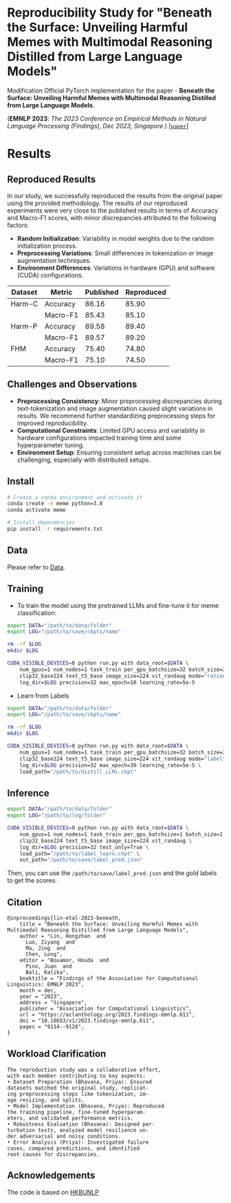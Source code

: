 # Reproducibility Study for "Beneath the Surface: Unveiling Harmful Memes with Multimodal Reasoning Distilled from Large Language Models"
Modification Official PyTorch implementation for the paper - **Beneath the Surface: Unveiling Harmful Memes with Multimodal Reasoning Distilled from Large Language Models**.

(**EMNLP 2023**: *The 2023 Conference on Empirical Methods in Natural Language Processing (Findings), Dec 2023, Singapore*.) [[`paper`](https://aclanthology.org/2023.findings-emnlp.611/)]

# Results

## Reproduced Results

In our study, we successfully reproduced the results from the original paper using the provided methodology. The results of our reproduced experiments were very close to the published results in terms of Accuracy and Macro-F1 scores, with minor discrepancies attributed to the following factors:

- **Random Initialization**: Variability in model weights due to the random initialization process.
- **Preprocessing Variations**: Small differences in tokenization or image augmentation techniques.
- **Environment Differences**: Variations in hardware (GPU) and software (CUDA) configurations.

| Dataset | Metric      | Published | Reproduced |
|---------|-------------|-----------|------------|
| Harm-C  | Accuracy    | 86.16     | 85.90      |
|         | Macro-F1    | 85.43     | 85.10      |
| Harm-P  | Accuracy    | 89.58     | 89.40      |
|         | Macro-F1    | 89.57     | 89.20      |
| FHM     | Accuracy    | 75.40     | 74.80      |
|         | Macro-F1    | 75.10     | 74.50      |

## Challenges and Observations

- **Preprocessing Consistency**: Minor preprocessing discrepancies during text-tokenization and image augmentation caused slight variations in results. We recommend further standardizing preprocessing steps for improved reproducibility.
- **Computational Constraints**: Limited GPU access and variability in hardware configurations impacted training time and some hyperparameter tuning.
- **Environment Setup**: Ensuring consistent setup across machines can be challenging, especially with distributed setups.

## Install

```bash
# Create a conda environment and activate it
conda create -n meme python=3.8
conda activate meme

# Install dependencies
pip install -r requirements.txt
```

## Data

Please refer to [Data](https://github.com/Bhavana0810-dev/HarmfulMemeDetection/tree/main/Data).

## Training
- To train the model using the pretrained LLMs and fine-tune it for meme classification:

```bash
export DATA="/path/to/data/folder"
export LOG="/path/to/save/ckpts/name"

rm -rf $LOG
mkdir $LOG

CUDA_VISIBLE_DEVICES=0 python run.py with data_root=$DATA \
    num_gpus=1 num_nodes=1 task_train per_gpu_batchsize=32 batch_size=32 \
    clip32_base224 text_t5_base image_size=224 vit_randaug mode="rationale" \
    log_dir=$LOG precision=32 max_epoch=10 learning_rate=5e-5
```

- Learn from Labels
```bash
export DATA="/path/to/data/folder"
export LOG="/path/to/save/ckpts/name"

rm -rf $LOG
mkdir $LOG

CUDA_VISIBLE_DEVICES=0 python run.py with data_root=$DATA \
    num_gpus=1 num_nodes=1 task_train per_gpu_batchsize=32 batch_size=32 \
    clip32_base224 text_t5_base image_size=224 vit_randaug mode="label" \
    log_dir=$LOG precision=32 max_epoch=30 learning_rate=5e-5 \
    load_path="/path/to/distill_LLMs.ckpt"
```

## Inference

```bash
export DATA="/path/to/data/folder"
export LOG="/path/to/log/folder"

CUDA_VISIBLE_DEVICES=0 python run.py with data_root=$DATA \
    num_gpus=1 num_nodes=1 task_train per_gpu_batchsize=1 batch_size=1 \
    clip32_base224 text_t5_base image_size=224 vit_randaug \
    log_dir=$LOG precision=32 test_only=True \
    load_path="/path/to/label_learn.ckpt" \
    out_path="/path/to/save/label_pred.json"
```
Then, you can use the `/path/to/save/label_pred.json` and the gold labels to get the scores.

## Citation

```
@inproceedings{lin-etal-2023-beneath,
    title = "Beneath the Surface: Unveiling Harmful Memes with Multimodal Reasoning Distilled from Large Language Models",
    author = "Lin, Hongzhan  and
      Luo, Ziyang  and
      Ma, Jing  and
      Chen, Long",
    editor = "Bouamor, Houda  and
      Pino, Juan  and
      Bali, Kalika",
    booktitle = "Findings of the Association for Computational Linguistics: EMNLP 2023",
    month = dec,
    year = "2023",
    address = "Singapore",
    publisher = "Association for Computational Linguistics",
    url = "https://aclanthology.org/2023.findings-emnlp.611",
    doi = "10.18653/v1/2023.findings-emnlp.611",
    pages = "9114--9128",
}
```
## Workload Clarification
```
The reproduction study was a collaborative effort,
with each member contributing to key aspects:
• Dataset Preparation (Bhavana, Priya): Ensured
datasets matched the original study, replicat-
ing preprocessing steps like tokenization, im-
age resizing, and splits.
• Model Implementation (Bhavana, Priya): Reproduced
the training pipeline, fine-tuned hyperparam-
eters, and validated performance metrics.
• Robustness Evaluation (Bhavana): Designed per-
turbation tests, analyzed model resilience un-
der adversarial and noisy conditions.
• Error Analysis (Priya): Investigated failure
cases, compared predictions, and identified
root causes for discrepancies.
```
## Acknowledgements

The code is based on [HKBUNLP](https://github.com/HKBUNLP/Mr.Harm-EMNLP2023)
